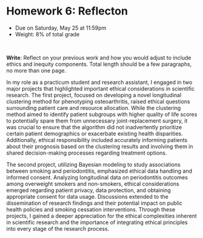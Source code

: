 # Homework 6: Reflecton

- Due on Saturday, May 25 at 11:59pm
- Weight: 8% of total grade

<br>

**Write**: Reflect on your previous work and how you would adjust to include ethics and inequity components. Total length should be a few paragraphs, no more than one page.

In my role as a practicum student and research assistant, I engaged in two major projects that highlighted important ethical considerations in scientific research. The first project, focused on developing a novel longitudinal clustering method for phenotyping osteoarthritis, raised ethical questions surrounding patient care and resource allocation. While the clustering method aimed to identify patient subgroups with higher quality of life scores to potentially spare them from unnecessary joint-replacement surgery, it was crucial to ensure that the algorithm did not inadvertently prioritize certain patient demographics or exacerbate existing health disparities. Additionally, ethical responsibility included accurately informing patients about their prognosis based on the clustering results and involving them in shared decision-making processes regarding treatment options.

The second project, utilizing Bayesian modeling to study associations between smoking and periodontitis, emphasized ethical data handling and informed consent. Analyzing longitudinal data on periodontitis outcomes among overweight smokers and non-smokers, ethical considerations emerged regarding patient privacy, data protection, and obtaining appropriate consent for data usage. Discussions extended to the dissemination of research findings and their potential impact on public health policies and smoking cessation interventions. Through these projects, I gained a deeper appreciation for the ethical complexities inherent in scientific research and the importance of integrating ethical principles into every stage of the research process.